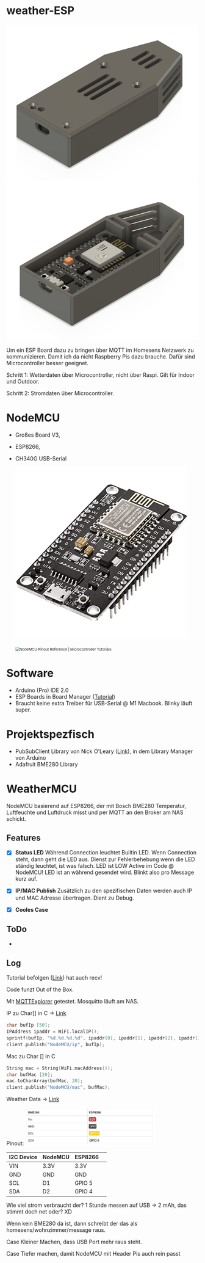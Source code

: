 # weather-ESP

<img src="assets/Screenshot 2023-09-04 at 21.19.54.png" alt="Screenshot 2023-09-04 at 21.19.54" />

<img src="assets/Screenshot 2023-09-04 at 21.20.18.png" alt="Screenshot 2023-09-04 at 21.20.18" />

Um ein ESP Board dazu zu bringen über MQTT im Homesens Netzwerk zu kommunizieren. Damit ich da nicht Raspberry Pis dazu brauche. Dafür sind Microcontroller besser geeignet.

Schritt 1: Wetterdaten über Microcontroller, nicht über Raspi. Gilt für Indoor und Outdoor.

Schritt 2: Stromdaten über Microcontroller.



# NodeMCU

- Großes Board V3, 

- ESP8266, 

- CH340G USB-Serial

  ![712MQXA8VIL._AC_SS450_](assets/712MQXA8VIL._AC_SS450_.jpg)

  <img src="https://i1.wp.com/www.teachmemicro.com/wp-content/uploads/2018/04/NodeMCUv3.0-pinout.jpg?ssl=1" alt="NodeMCU Pinout Reference | Microcontroller Tutorials" style="zoom: 67%;" />

# Software

- Arduino (Pro) IDE 2.0
- ESP Boards in Board Manager ([Tutorial](https://randomnerdtutorials.com/installing-esp8266-nodemcu-arduino-ide-2-0/))
- Braucht keine extra Treiber für USB-Serial @ M1 Macbook. Blinky läuft super.



# Projektspezfisch

- PubSubClient Library von Nick O'Leary ([Link](https://pubsubclient.knolleary.net)), in dem Library Manager von Arduino
- Adafruit BME280 Library

# WeatherMCU

NodeMCU basierend auf ESP8266, der mit Bosch BME280 Temperatur, Luftfeuchte und Luftdruck misst und per MQTT an den Broker am NAS schickt.

## Features

- [x] **Status LED**
  Während Connection leuchtet Builtin LED. Wenn Connection steht, dann geht die LED aus. Dienst zur Fehlerbehebung wenn die LED ständig leuchtet, ist was falsch.
  LED ist LOW Active im Code @ NodeMCU!
  LED ist an während gesendet wird. Blinkt also pro Message kurz auf.

- [x] **IP/MAC Publish**
  Zusätzlich zu den spezifischen Daten werden auch IP und MAC Adresse übertragen. Dient zu Debug.
- [x] **Cooles Case**

## ToDo

- 

## Log

Tutorial befolgen ([Link](https://smarthome-blogger.de/blog/esp8266-projekte/esp8266-mqtt-tutorial)) hat auch recv!

Code funzt Out of the Box. 

Mit [MQTTExplorer](http://mqtt-explorer.com) getestet. Mosquitto läuft am NAS.

IP zu Char[] in C -> [Link](https://arduino.stackexchange.com/questions/57262/how-to-copy-ipaddress-class-into-character-buffer-getting-error-inet-ntop-wa)

```c
char bufIp [50];
IPAddress ipaddr = WiFi.localIP();
sprintf(bufIp, "%d.%d.%d.%d", ipaddr[0], ipaddr[1], ipaddr[2], ipaddr[3]);
client.publish("NodeMCU/ip", bufIp);
```

Mac zu Char [] in C

```c
String mac = String(WiFi.macAddress());
char bufMac [20];
mac.toCharArray(bufMac, 20);
client.publish("NodeMCU/mac", bufMac);
```

Weather Data -> [Link](https://randomnerdtutorials.com/esp8266-bme280-arduino-ide/)

Pinout: 
<img src="assets/Screenshot 2021-12-18 at 19.27.32.png" alt="Screenshot 2021-12-18 at 19.27.32" style="zoom: 33%;" />

| I2C Device | NodeMCU | ESP8266 |      |
| ---------- | ------- | ------- | ---- |
| VIN        | 3.3V    | 3.3V    |      |
| GND        | GND     | GND     |      |
| SCL        | D1      | GPIO 5  |      |
| SDA        | D2      | GPIO 4  |      |



Wie viel strom verbraucht der? 1 Stunde messen auf USB ->  2 mAh, das stimmt doch net oder? XD

Wenn kein BME280 da ist, dann schreibt der das als homesens/wohnzimmer/message raus.

Case Kleiner Machen, dass USB Port mehr raus steht. 

Case Tiefer machen, damit NodeMCU mit Header Pis auch rein passt
